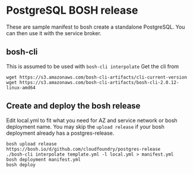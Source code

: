 # PostgreSQL BOSH release

These are sample manifest to bosh create a standalone PostgreSQL.
You can then use it with the service broker.

## bosh-cli

This is assumed to be used with `bosh-cli interpolate`
Get the cli from
```
wget https://s3.amazonaws.com/bosh-cli-artifacts/cli-current-version
wget https://s3.amazonaws.com/bosh-cli-artifacts/bosh-cli-2.0.12-linux-amd64
```
## Create and deploy the bosh release

Edit local.yml to fit what you need for AZ and service network or bosh deployment name.
You may skip the `upload release` if your bosh deployment already has a postgres-release.

```
bosh upload release https://bosh.io/d/github.com/cloudfoundry/postgres-release
./bosh-cli interpolate template.yml -l local.yml > manifest.yml
bosh deployment manifest.yml
bosh deploy
```

